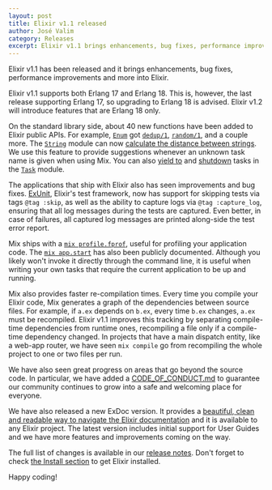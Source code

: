 ```yaml
---
layout: post
title: Elixir v1.1 released
author: José Valim
category: Releases
excerpt: Elixir v1.1 brings enhancements, bug fixes, performance improvements and more into Elixir.
---
```


Elixir v1.1 has been released and it brings enhancements, bug fixes, performance improvements and more into Elixir.

Elixir v1.1 supports both Erlang 17 and Erlang 18. This is, however, the last release supporting Erlang 17, so upgrading to Erlang 18 is advised. Elixir v1.2 will introduce features that are Erlang 18 only.

On the standard library side, about 40 new functions have been added to Elixir public APIs. For example, [`Enum`](/docs/v1.1/elixir/Enum.html) got [`dedup/1`](/docs/v1.1/elixir/Enum.html#dedup/1), [`random/1`](/docs/v1.1/elixir/Enum.html#random/1), and a couple more. The [`String`](/docs/v1.1/elixir/String.html) module can now [calculate the distance between strings](/docs/v1.1/elixir/String.html#jaro_distance/2). We use this feature to provide suggestions whenever an unknown task name is given when using Mix. You can also [yield to](/docs/v1.1/elixir/Task.html#yield/2) and [shutdown](/docs/v1.1/elixir/Task.html#shutdown/2) tasks in the [`Task`](/docs/v1.1/elixir/Task.html) module.

The applications that ship with Elixir also has seen improvements and bug fixes. [ExUnit](/docs/v1.1/ex_unit/ExUnit.html), Elixir's test framework, now has support for skipping tests via tags `@tag :skip`, as well as the ability to capture logs via `@tag :capture_log`, ensuring that all log messages during the tests are captured. Even better, in case of failures, all captured log messages are printed along-side the test error report.

Mix ships with a [`mix profile.fprof`](/docs/v1.1/mix/Mix.Tasks.Profile.Fprof.html), useful for profiling your application code. The [`mix app.start`](/docs/v1.1/mix/Mix.Tasks.App.Start.html) has also been publicly documented. Although you likely won't invoke it directly through the command line, it is useful when writing your own tasks that require the current application to be up and running.

Mix also provides faster re-compilation times. Every time you compile your Elixir code, Mix generates a graph of the dependencies between source files. For example, if `a.ex` depends on `b.ex`, every time `b.ex` changes, `a.ex` must be recompiled. Elixir v1.1 improves this tracking by separating compile-time dependencies from runtime ones, recompiling a file only if a compile-time dependency changed. In projects that have a main dispatch entity, like a web-app router, we have seen `mix compile` go from recompiling the whole project to one or two files per run.

We have also seen great progress on areas that go beyond the source code. In particular, we have added a [CODE\_OF\_CONDUCT.md](https://github.com/elixir-lang/elixir/blob/v1.1/CODE_OF_CONDUCT.md) to guarantee our community continues to grow into a safe and welcoming place for everyone.

We have also released a new ExDoc version. It provides a [beautiful, clean and readable way to navigate the Elixir documentation](http://elixir-lang.org/docs/v1.1/elixir) and it is available to any Elixir project. The latest version includes initial support for User Guides and we have more features and improvements coming on the way.

The full list of changes is available in our [release notes](https://github.com/elixir-lang/elixir/releases/tag/v1.1.0). Don't forget to check [the Install section](/install.html) to get Elixir installed.

Happy coding!

